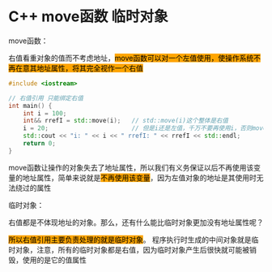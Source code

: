 # C++ move函数 临时对象

move函数：

右值看重对象的值而不考虑地址，<mark style="background-color:orange;">move函数可以对一个左值使用，使操作系统不再在意其地址属性，将其完全视作一个右值</mark>

```cpp
#include <iostream>

// 右值引用 只能绑定右值
int main() {
    int i = 100;
    int&& rrefI = std::move(i);   // std::move(i)这个整体是右值
    i = 20;                       // 但是i还是左值，千万不要再使用i，否则move就没有意义了；
    std::cout << "i: " << i << " rrefI: " << rrefI << std::endl;
    return 0;
}
```

move函数让操作的对象失去了地址属性，所以我们有义务保证以后不再使用该变量的地址属性，简单来说就是<mark style="background-color:orange;">不再使用该变量</mark>，因为左值对象的地址是其使用时无法绕过的属性



临时对象：

右值都是不体现地址的对象。那么，还有什么能比临时对象更加没有地址属性呢？

<mark style="background-color:orange;">所以右值引用主要负责处理的就是临时对象</mark>。 程序执行时生成的中间对象就是临时对象，注意，所有的临时对象都是右值，因为临时对象产生后很快就可能被销毁，使用的是它的值属性

